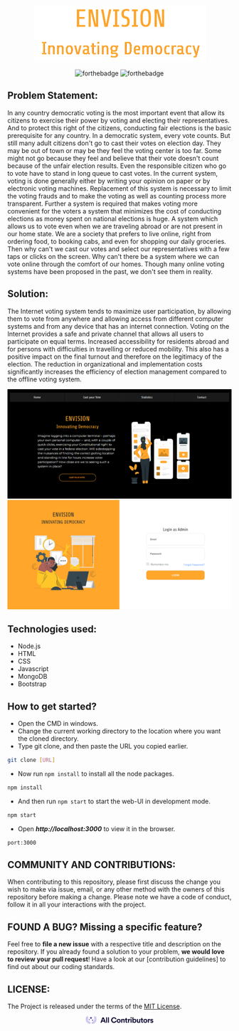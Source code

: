 <div align = "center">
 <img width="" height="" src="/public/images/Capture-removebg-preview.png" alt="">
</div>
  <div align="center"> 
 
 ![forthebadge](https://forthebadge.com/images/badges/check-it-out.svg)
  ![forthebadge](https://forthebadge.com/images/badges/built-with-love.svg)
  
 </div>


## Problem Statement:

In any country democratic voting is the most important event that allow its citizens to exercise their power by voting and electing their representatives. And to protect this right of the citizens, conducting fair elections is the basic prerequisite for any country. In a democratic system, every vote counts. But still many adult citizens don't go to cast their votes on election day. They may be out of town or may be they feel the voting center is too far. Some might not go because they feel and believe that their vote doesn't count because of the unfair election results. Even the responsible citizen who go to vote have to stand in long queue to cast votes. In the current system, voting is done generally either by writing your opinion on paper or by electronic voting machines. Replacement of this system is necessary to limit the voting frauds and to make the voting as well as counting process more transparent. Further a system is required that makes voting more convenient for the voters a system that minimizes the cost of conducting elections as money spent on national elections is huge. A system which allows us to vote even when we are traveling abroad or are not present in our home state. We are a society that prefers to live online, right from ordering food, to booking cabs, and even for shopping our daily groceries. Then why can't we cast our votes and select our representatives with a few taps or clicks on the screen. Why can't there be a system where we can vote online through the comfort of our homes. Though many online voting systems have been proposed in the past, we don't see them in reality.

## Solution:

The Internet voting system tends to maximize user participation, by allowing them to vote from anywhere and allowing access from different computer systems and from any device that has an internet connection. Voting on the Internet provides a safe and private channel that allows all users to participate on equal terms. Increased accessibility for residents abroad and for persons with difficulties in travelling or reduced mobility. This also has a positive impact on the final turnout and therefore on the legitimacy of the election. The reduction in organizational and implementation costs significantly increases the efficiency of election management compared to the offline voting system.

 <img width="" height="" src="/public/images/env1.PNG" alt="">
 <img width="" height="" src="/public/images/env4.PNG" alt="">

## Technologies used:
- Node.js
- HTML
- CSS
- Javascript
- MongoDB
- Bootstrap


## How to get started?

- Open the CMD in windows.
- Change the current working directory to the location where you want the cloned directory.
- Type git clone, and then paste the URL you copied earlier.

```sh
git clone [URL]
```

- Now run `npm install` to install all the node packages.

```sh
npm install
```

- And then run `npm start` to start the web-UI in development mode. 

```sh
npm start
```
- Open ***http://localhost:3000*** to view it in the browser.
```sh
port:3000
```

## COMMUNITY AND CONTRIBUTIONS:
When contributing to this repository, please first discuss the change you wish to make via issue, email, or any other method with the owners of this repository before making a change. Please note we have a code of conduct, follow it in all your interactions with the project.

## FOUND A BUG? Missing a specific feature?

Feel free to **file a new issue** with a respective title and description on the repository. If you already found a solution to your problem, **we would love to review your pull request**! Have a look at our [contribution guidelines] to find out about our coding standards.


## LICENSE:
The Project is released under the terms of the [MIT License](LICENSE).

<div align="center">
    <a href="https://allcontributors.org">
        <img width="30%" height="50%" src="/public/images/xd.svg" alt="✨ All Contributors ✨" width="800px" />
    </a>
</div>


